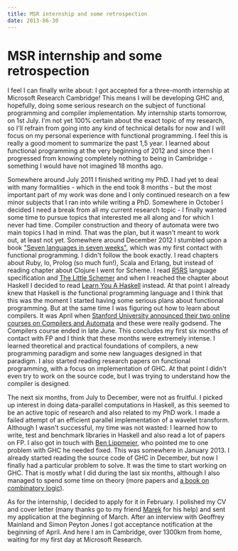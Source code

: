 ```yaml
---
title: MSR internship and some retrospection
date: 2013-06-30
---
```


MSR internship and some retrospection
=====================================

I feel I can finally write about: I got accepted for a three-month internship at
Microsoft Research Cambridge! This means I will be developing GHC and,
hopefully, doing some serious research on the subject of functional programming
and compiler implementation. My internship starts tomorrow, on 1st July. I'm not
yet 100% certain about the exact topic of my research, so I'll refrain from
going into any kind of technical details for now and I will focus on my personal
experience with functional programming. I feel this is really a good moment to
summarize the past 1,5 year. I learned about functional programming at the very
beginning of 2012 and since then I progressed from knowing completely nothing to
being in Cambridge - something I would have not imagined 18 months ago.

Somewhere around July 2011 I finished writing my PhD. I had yet to deal with
many formalities - which in the end took 8 months - but the most important part
of my work was done and I only continued research on a few minor subjects that I
ran into while writing a PhD. Somewhere in October I decided I need a break from
all my current research topic - I finally wanted some time to pursue topics that
interested me all along and for which I never had time. Compiler construction
and theory of automata were two main topics I had in mind. That was the plan,
but it wasn't meant to work out, at least not yet. Somewhere around December
2012 I stumbled upon a book ["Seven languages in seven
weeks"](/posts/2012-04-04-7-languages-in-7-weeks-book-review.html), which was my
first contact with functional programming. I didn't follow the book exactly.  I
read chapters about Ruby, Io, Prolog (so much fun!), Scala and Erlang, but
instead of reading chapter about Clojure I went for Scheme. I read
[R5RS](http://www.schemers.org/Documents/Standards/R5RS/) language specification
and [The Little Schemer](/posts/2013-01-08-the-little-schemer-book-review.html)
and when I reached the chapter about Haskell I decided to read [Learn You A
Haskell](http://learnyouahaskell.com/chapters) instead. At that point I already
knew that Haskell is _the_ functional programming language and I think that this
was the moment I started having some serious plans about functional
programming. But at the same time I was figuring out how to learn about
compilers. It was April when [Stanford University announced their two online
courses on Compilers and
Automata](/posts/2012-04-20-stanford-opens-new-online-courses-about-compilers-and-automata.html)
and these were really godsend. The Compilers course ended in late June. This
concludes my first six months of contact with FP and I think that these months
were extremely intense. I learned theoretical and practical foundations of
compilers, a new programming paradigm and some new languages designed in that
paradigm. I also started reading research papers on functional programming, with
a focus on implementation of GHC. At that point I didn't even try to work on the
source code, but I was trying to understand how the compiler is designed.

The next six months, from July to December, were not as fruitful. I picked up
interest in doing data-parallel computations in Haskell, as this seemed to be an
active topic of research and also related to my PhD work. I made a failed
attempt of an efficient parallel implementation of a wavelet transform. Although
I wasn't successful, my time was not wasted: I learned how to write, test and
benchmark libraries in Haskell and also read a lot of papers on FP. I also got
in touch with [Ben Lippmeier](http://www.cse.unsw.edu.au/~benl/), who pointed me
to one problem with GHC he needed fixed. This was somewhere in January 2013. I
already started reading the source code of GHC in December, but now I finally
had a particular problem to solve. It was the time to start working on GHC. That
is mostly what I did during the last six months, although I also managed to
spend some time on theory (more papers and [a book on combinatory
logic](/posts/2013-02-06-to-mock-a-mockingbird-or-how-i-learned-to-stop-worrying-and-learned-combinatory-logic.html)).

As for the internship, I decided to apply for it in February. I polished my CV
and cover letter (many thanks go to my friend [Marek](http://www.mareklab.org/)
for his help) and sent my application at the beginning of March. After an
interview with Geoffrey Mainland and Simon Peyton Jones I got acceptance
notification at the beginning of April. And here I am in Cambridge, over 1300km
from home, waiting for my first day at Microsoft Research.

